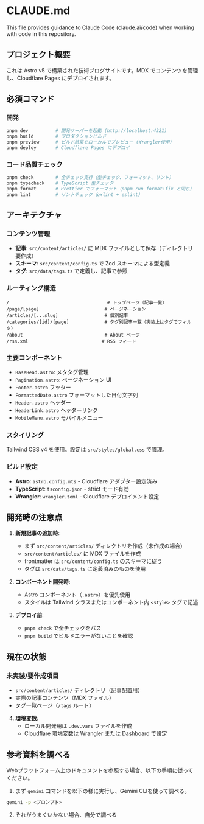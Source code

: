 # CLAUDE.md

This file provides guidance to Claude Code (claude.ai/code) when working with code in this repository.

## プロジェクト概要

これは Astro v5 で構築された技術ブログサイトです。MDX でコンテンツを管理し、Cloudflare Pages にデプロイされます。

## 必須コマンド

### 開発

```bash
pnpm dev          # 開発サーバーを起動 (http://localhost:4321)
pnpm build        # プロダクションビルド
pnpm preview      # ビルド結果をローカルでプレビュー (Wrangler使用)
pnpm deploy       # Cloudflare Pages にデプロイ
```

### コード品質チェック

```bash
pnpm check        # 全チェック実行（型チェック、フォーマット、リント）
pnpm typecheck    # TypeScript 型チェック
pnpm format       # Prettier でフォーマット（pnpm run format:fix と同じ）
pnpm lint         # リントチェック（oxlint + eslint）
```

## アーキテクチャ

### コンテンツ管理

- **記事**: `src/content/articles/` に MDX ファイルとして保存（ディレクトリ要作成）
- **スキーマ**: `src/content/config.ts` で Zod スキーマによる型定義
- **タグ**: `src/data/tags.ts` で定義し、記事で参照

### ルーティング構造

```
/                                    # トップページ（記事一覧）
/page/[page]                        # ページネーション
/articles/[...slug]                 # 個別記事
/categories/[id]/[page]             # タグ別記事一覧（実装上はタグでフィルタ）
/about                              # About ページ
/rss.xml                           # RSS フィード
```

### 主要コンポーネント

- `BaseHead.astro`: メタタグ管理
- `Pagination.astro`: ページネーション UI
- `Footer.astro` フッター
- `FormattedDate.astro` フォーマットした日付文字列
- `Header.astro` ヘッダー
- `HeaderLink.astro` ヘッダーリンク
- `MobileMenu.astro` モバイルメニュー

### スタイリング

Tailwind CSS v4 を使用。設定は `src/styles/global.css` で管理。

### ビルド設定

- **Astro**: `astro.config.mts` - Cloudflare アダプター設定済み
- **TypeScript**: `tsconfig.json` - strict モード有効
- **Wrangler**: `wrangler.toml` - Cloudflare デプロイメント設定

## 開発時の注意点

1. **新規記事の追加時**:
   - まず `src/content/articles/` ディレクトリを作成（未作成の場合）
   - `src/content/articles/` に MDX ファイルを作成
   - frontmatter は `src/content/config.ts` のスキーマに従う
   - タグは `src/data/tags.ts` に定義済みのものを使用

2. **コンポーネント開発時**:
   - Astro コンポーネント（`.astro`）を優先使用
   - スタイルは Tailwind クラスまたはコンポーネント内 `<style>` タグで記述

3. **デプロイ前**:
   - `pnpm check` で全チェックをパス
   - `pnpm build` でビルドエラーがないことを確認

## 現在の状態

### 未実装/要作成項目

- `src/content/articles/` ディレクトリ（記事配置用）
- 実際の記事コンテンツ（MDX ファイル）
- タグ一覧ページ（`/tags` ルート）

4. **環境変数**:
   - ローカル開発用は `.dev.vars` ファイルを作成
   - Cloudflare 環境変数は Wrangler または Dashboard で設定

## 参考資料を調べる

Webプラットフォーム上のドキュメントを参照する場合、以下の手順に従ってください。

1. まず `gemini` コマンドを以下の様に実行し、Gemini CLIを使って調べる。

```bash
gemini -p <プロンプト>
```

2. それがうまくいかない場合、自分で調べる
